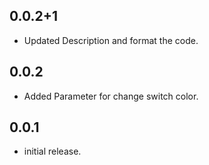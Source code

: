 ## 0.0.2+1

* Updated Description and format the code.

## 0.0.2

* Added Parameter for change switch color.

## 0.0.1

* initial release.